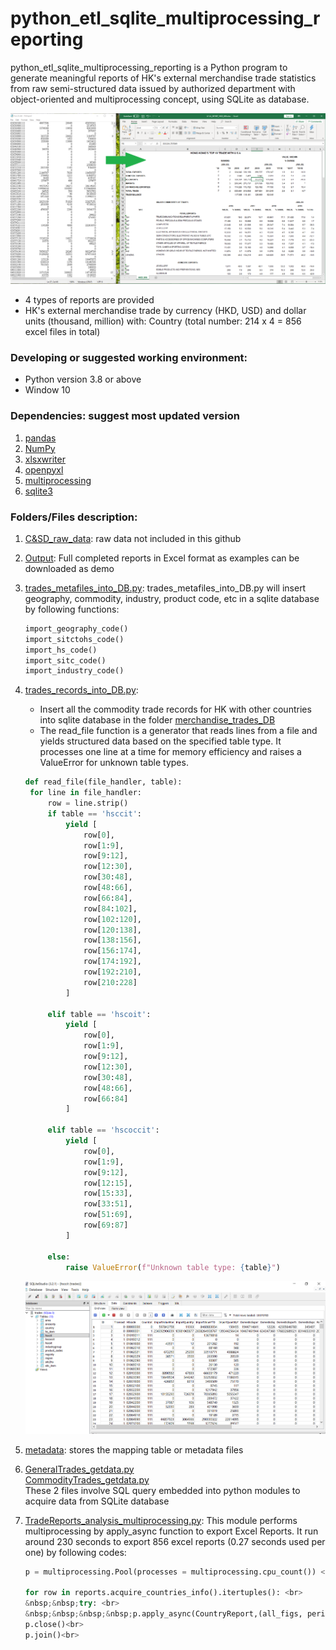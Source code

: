 # python_etl_sqlite_multiprocessing_reporting
python_etl_sqlite_multiprocessing_reporting is a Python program to generate meaningful reports of HK's external merchandise trade statistics from raw semi-structured data issued by authorized department with object-oriented and multiprocessing concept, using SQLite as database.

![link not valid](https://github.com/v-w-dev/tradestat_multiprocessing_with_DB/blob/master/transform.PNG?raw=true)

- 4 types of reports are provided
- HK's external merchandise trade by currency (HKD, USD) and dollar units (thousand, million) with: 
  Country (total number: 214 x 4 = 856 excel files in total)

### Developing or suggested working environment: 
- Python version 3.8 or above
- Window 10

### Dependencies: suggest most updated version 
1) [pandas](https://github.com/pandas-dev/pandas) 
2) [NumPy](https://www.numpy.org)
3) [xlsxwriter](https://pypi.org/project/XlsxWriter/)
4) [openpyxl](https://openpyxl.readthedocs.io/en/stable/index.html)
5) [multiprocessing](https://docs.python.org/3.8/library/multiprocessing.html)
6) [sqlite3](https://docs.python.org/3/library/sqlite3.html)

### Folders/Files description:
1) [C&SD_raw_data](https://github.com/v-w-dev/tradestat_multiprocessing_with_DB/tree/master/C%26SD_raw_data): raw data not included in this github
   
2) [Output](https://github.com/v-w-dev/tradestat_multiprocessing_with_DB/tree/master/Output):
   Full completed reports in Excel format as examples can be downloaded as demo

3) [trades_metafiles_into_DB.py](https://github.com/v-w-dev/tradestat_multiprocessing_with_DB/blob/master/trades_metafiles_into_DB.py):	
   trades_metafiles_into_DB.py will insert geography, commodity, industry, product code, etc in a sqlite database by following functions:<br>
    ```Python
   import_geography_code()
   import_sitctohs_code()
   import_hs_code()
   import_sitc_code()
   import_industry_code()
   ```
    
5) [trades_records_into_DB.py](https://github.com/v-w-dev/tradestat_multiprocessing_with_DB/blob/master/trades_records_into_DB.py):
   - Insert all the commodity trade records for HK with other countries into sqlite database in the folder [merchandise_trades_DB](https://github.com/v-w-dev/tradestat_multiprocessing_with_DB/tree/master/merchandise_trades_DB)
   - The read_file function is a generator that reads lines from a file and yields structured data based on the specified table type. It processes one line at a time for memory efficiency and raises a ValueError for unknown table types.
   ```Python
   def read_file(file_handler, table):
    for line in file_handler:
        row = line.strip()      
        if table == 'hsccit':
            yield [
                row[0],
                row[1:9],
                row[9:12],
                row[12:30],
                row[30:48],
                row[48:66],
                row[66:84],
                row[84:102],
                row[102:120],
                row[120:138],
                row[138:156],
                row[156:174],
                row[174:192],
                row[192:210],
                row[210:228]
            ]
        
        elif table == 'hscoit':
            yield [
                row[0],
                row[1:9],
                row[9:12],
                row[12:30],
                row[30:48],
                row[48:66],
                row[66:84]
            ]
        
        elif table == 'hscoccit':
            yield [
                row[0],
                row[1:9],
                row[9:12],
                row[12:15],
                row[15:33],
                row[33:51],
                row[51:69],
                row[69:87]
            ]
        
        else:
            raise ValueError(f"Unknown table type: {table}")
   ```
   ![the link not valid](https://github.com/v-w-dev/tradestat_multiprocessing_with_DB/blob/master/merchandise_trades_DB/sqlite%20DB%20view.PNG?raw=trueG)
    
   
6) [metadata](https://github.com/v-w-dev/tradestat_multiprocessing_with_DB/tree/master/metadata):
   stores the mapping table or metadata files
   
7) [GeneralTrades_getdata.py](https://github.com/v-w-dev/tradestat_multiprocessing_with_DB/blob/master/GeneralTrades_getdata.py)<br>
   [CommodityTrades_getdata.py](https://github.com/v-w-dev/tradestat_multiprocessing_with_DB/blob/master/CommodityTrades_getdata.py)<br>
   These 2 files involve SQL query embedded into python modules to acquire data from SQLite database
   
8) [TradeReports_analysis_multiprocessing.py](https://github.com/v-w-dev/tradestat_multiprocessing_with_DB/blob/master/TradeReports_analysis_multiprocessing.py):
   This module performs multiprocessing by apply_async function to export Excel Reports.
   It run around 230 seconds to export 856 excel reports (0.27 seconds used per one) by following codes:
   ```Python
   p = multiprocessing.Pool(processes = multiprocessing.cpu_count()) <br>

   for row in reports.acquire_countries_info().itertuples(): <br>
   &nbsp;&nbsp;try: <br>
   &nbsp;&nbsp;&nbsp;&nbsp;p.apply_async(CountryReport,(all_figs, periods, 10, row.CODE)) <br>
   p.close()<br>
   p.join()<br>
   ```
